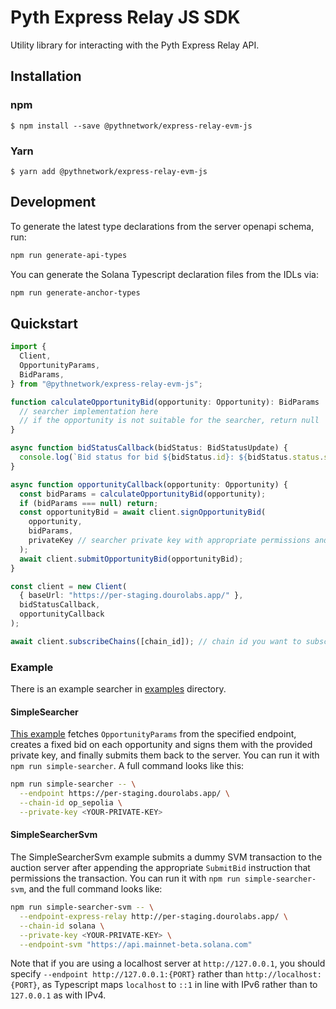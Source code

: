 # Pyth Express Relay JS SDK

Utility library for interacting with the Pyth Express Relay API.

## Installation

### npm

```
$ npm install --save @pythnetwork/express-relay-evm-js
```

### Yarn

```
$ yarn add @pythnetwork/express-relay-evm-js
```

## Development

To generate the latest type declarations from the server openapi schema, run:

```bash
npm run generate-api-types
```

You can generate the Solana Typescript declaration files from the IDLs via:

```bash
npm run generate-anchor-types
```

## Quickstart

```typescript
import {
  Client,
  OpportunityParams,
  BidParams,
} from "@pythnetwork/express-relay-evm-js";

function calculateOpportunityBid(opportunity: Opportunity): BidParams | null {
  // searcher implementation here
  // if the opportunity is not suitable for the searcher, return null
}

async function bidStatusCallback(bidStatus: BidStatusUpdate) {
  console.log(`Bid status for bid ${bidStatus.id}: ${bidStatus.status.status}`);
}

async function opportunityCallback(opportunity: Opportunity) {
  const bidParams = calculateOpportunityBid(opportunity);
  if (bidParams === null) return;
  const opportunityBid = await client.signOpportunityBid(
    opportunity,
    bidParams,
    privateKey // searcher private key with appropriate permissions and assets
  );
  await client.submitOpportunityBid(opportunityBid);
}

const client = new Client(
  { baseUrl: "https://per-staging.dourolabs.app/" },
  bidStatusCallback,
  opportunityCallback
);

await client.subscribeChains([chain_id]); // chain id you want to subscribe to
```

### Example

There is an example searcher in [examples](./src/examples/) directory.

#### SimpleSearcher

[This example](./src/examples/simpleSearcher.ts) fetches `OpportunityParams` from the specified endpoint,
creates a fixed bid on each opportunity and signs them with the provided private key, and finally submits them back to the server. You can run it with
`npm run simple-searcher`. A full command looks like this:

```bash
npm run simple-searcher -- \
  --endpoint https://per-staging.dourolabs.app/ \
  --chain-id op_sepolia \
  --private-key <YOUR-PRIVATE-KEY>
```

#### SimpleSearcherSvm

The SimpleSearcherSvm example submits a dummy SVM transaction to the auction server after appending the appropriate `SubmitBid` instruction that permissions the transaction. You can run it with `npm run simple-searcher-svm`, and the full command looks like:

```bash
npm run simple-searcher-svm -- \
  --endpoint-express-relay http://per-staging.dourolabs.app/ \
  --chain-id solana \
  --private-key <YOUR-PRIVATE-KEY> \
  --endpoint-svm "https://api.mainnet-beta.solana.com"
```

Note that if you are using a localhost server at `http://127.0.0.1`, you should specify `--endpoint http://127.0.0.1:{PORT}` rather than `http://localhost:{PORT}`, as Typescript maps `localhost` to `::1` in line with IPv6 rather than to `127.0.0.1` as with IPv4.
